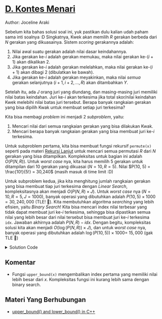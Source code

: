 # [D. Kontes Menari](https://tlx.toki.id/courses/competitive/chapters/04/problems/D)

Author: Joceline Araki

Sebelum kita bahas solusi soal ini, yuk pastikan dulu kalian udah paham sama inti soalnya :D Singkatnya, Kwek akan memilih $R$ gerakan berbeda dari $N$ gerakan yang dikuasainya. Sistem _scoring_ gerakannya adalah:
1. Nilai awal suatu gerakan adalah nilai dasar keindahannya.
2. Jika gerakan ke-$i$ adalah gerakan memukau, maka nilai gerakan ke-$(i + 1)$ akan dikalikan $2$.
3. Jika gerakan ke-$i$ adalah gerakan melelahkan, maka nilai gerakan ke-$(i + 1)$ akan dibagi $2$ (dibulatkan ke bawah).
4. Jika gerakan ke-$i$ adalah gerakan meyakinkan, maka nilai *semua* gerakan selanjutnya $(i + 1, i + 2, ..., R)$ akan ditambahkan $Y$.

Setelah itu, ada $J$ orang juri yang diundang, dan masing-masing juri memiliki nilai batas keindahan. Juri ke-$i$ akan terkesima jika total skor/nilai keindahan Kwek melebihi nilai batas juri tersebut. Berapa banyak rangkaian gerakan yang bisa dipilih Kwak untuk membuat setiap juri terkesima?

Kita bisa membagi _problem_ ini menjadi $2$ _subproblem_, yaitu:
1. Mencari nilai dari semua rangkaian gerakan yang bisa dilakukan Kwak.
2. Mencari berapa banyak rangkaian gerakan yang bisa membuat juri ke-$i$ terkesima.

Untuk subproblem pertama, kita bisa membuat fungsi rekursif `permute(x)` seperti pada materi [Rekursi Lanjut](https://tlx.toki.id/courses/basic/chapters/13/lessons/A) untuk mencari semua permutasi $R$ dari $N$ gerakan yang bisa ditampilkan. Kompleksitas untuk bagian ini adalah $O(P(N, R))$. Untuk _worst case_ nya, kita harus memilih $5$ gerakan untuk ditampilan dari $10$ gerakan yang dikuasai $(N = 10, R = 5)$. Nilai $P(10, 5) = \frac{10!}{5!} = 30,240$ (masih masuk di time limit :D)

Untuk subproblem kedua, jika kita menghitung jumlah rangkaian gerakan yang bisa membuat tiap juri terkesima dengan _Linear Search_, kompleksitasnya akan menjadi $O(P(N, R) \times J)$. Untuk _worst case_ nya $(N = 10, R = 5, J = 1000)$, banyak operasi yang dibutuhkan adalah $P(10, 5) \times 1000 = 30,240,000$ (TLE! 🙁). Kita membutuhkan algoritma _searching_ yang lebih efisien, yaitu _Binary Search_! Kita bisa mencari index nilai terbesar yang tidak dapat membuat juri ke-$i$ terkesima, sehingga bisa dipastikan semua nilai yang lebih besar dari nilai tersebut bisa membuat juri ke-$i$ terkesima `idx`. Jawaban akhirnya adalah $P(N, R) - idx$. Dengan begitu, kompleksitas solusi kita akan menjadi $O(\log{(P(N, R))} \times J)$, dan untuk _worst case_ nya, banyak operasi yang dibutuhkan adalah $\log{(P(10, 5))} \times 1000 = ~15,000$ (gak TLE 🎉)

<details>
  <summary>Solution Code</summary>

```c++
#include <bits/stdc++.h>

using namespace std;

int n, r, y, j;
vector<int> score;
pair<int, char> arr[15];
int catat[15];
bool mark[15];

void permute(int x) {
  if (x >= r) {
    bool Y = (arr[catat[0]].second == 'Y');
    int ret = arr[catat[0]].first;

    for (int i = 1; i < r; i++) {
      if (arr[catat[i - 1]].second == 'P') {
        ret += (arr[catat[i]].first * 2);
      } else if (arr[catat[i - 1]].second == 'L') {
        ret += (arr[catat[i]].first / 2);
      } else {
        ret += arr[catat[i]].first;
      }

      if (Y) ret += y;

      if (arr[catat[i]].second == 'Y') Y = true;

      if (ret >= 100000) {  // nilai batas juri maks. adalah 100,000
        score.push_back(100001);
        return;
      }
    }

    score.push_back(ret);
  } else {
    for (int i = 0; i < n; i++) {
      if (!mark[i]) {
        catat[x] = i;
        mark[i] = true;
        permute(x + 1);
        mark[i] = false;
      }
    }
  }
}

int main() {
  ios_base::sync_with_stdio(0);
  cin.tie(0);
  cout.tie(0);
  string subtask;
  cin >> subtask;
  int st;
  cin >> st;

  cin >> n >> r >> y >> j;
  for (int i = 0; i < n; i++) {
    int d;
    cin >> d;
    char t;
    cin >> t;
    arr[i] = {d, t};
  }

  permute(0);
  sort(score.begin(), score.end());

  while (j--) {
    int x;
    cin >> x;
    int sz = score.size();
    int tmp = upper_bound(score.begin(), score.end(), x) - score.begin();
    cout << sz - tmp << endl;
  }

  return 0;
}
```
</details>

## Komentar
- Fungsi `upper_bound(x)` mengembalikan index pertama yang memiliki nilai lebih besar dari $x$. Kompleksitas fungsi ini kurang lebih sama dengan binary search.

## Materi Yang Berhubungan
- [upper_bound() and lower_bound() in C++](https://www.geeksforgeeks.org/upper_bound-and-lower_bound-for-vector-in-cpp-stl/) 

